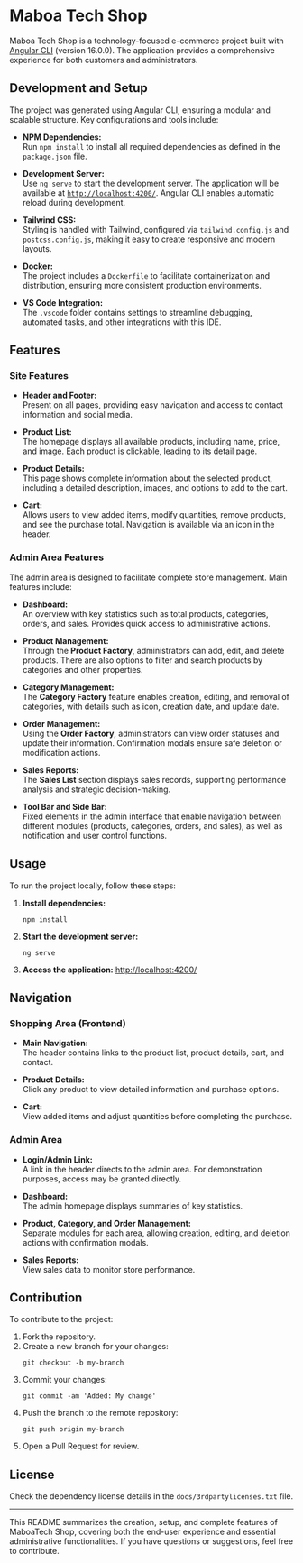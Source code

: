 # Maboa Tech Shop

Maboa Tech Shop is a technology-focused e-commerce project built with [Angular CLI](https://github.com/angular/angular-cli) (version 16.0.0). The application provides a comprehensive experience for both customers and administrators.

## Development and Setup

The project was generated using Angular CLI, ensuring a modular and scalable structure. Key configurations and tools include:

- **NPM Dependencies:**  
  Run `npm install` to install all required dependencies as defined in the `package.json` file.

- **Development Server:**  
  Use `ng serve` to start the development server. The application will be available at [`http://localhost:4200/`](http://localhost:4200/). Angular CLI enables automatic reload during development.

- **Tailwind CSS:**  
  Styling is handled with Tailwind, configured via `tailwind.config.js` and `postcss.config.js`, making it easy to create responsive and modern layouts.

- **Docker:**  
  The project includes a `Dockerfile` to facilitate containerization and distribution, ensuring more consistent production environments.

- **VS Code Integration:**  
  The `.vscode` folder contains settings to streamline debugging, automated tasks, and other integrations with this IDE.

## Features

### Site Features

- **Header and Footer:**  
  Present on all pages, providing easy navigation and access to contact information and social media.

- **Product List:**  
  The homepage displays all available products, including name, price, and image. Each product is clickable, leading to its detail page.

- **Product Details:**  
  This page shows complete information about the selected product, including a detailed description, images, and options to add to the cart.

- **Cart:**  
  Allows users to view added items, modify quantities, remove products, and see the purchase total. Navigation is available via an icon in the header.

### Admin Area Features

The admin area is designed to facilitate complete store management. Main features include:

- **Dashboard:**  
  An overview with key statistics such as total products, categories, orders, and sales. Provides quick access to administrative actions.

- **Product Management:**  
  Through the **Product Factory**, administrators can add, edit, and delete products. There are also options to filter and search products by categories and other properties.

- **Category Management:**  
  The **Category Factory** feature enables creation, editing, and removal of categories, with details such as icon, creation date, and update date.

- **Order Management:**  
  Using the **Order Factory**, administrators can view order statuses and update their information. Confirmation modals ensure safe deletion or modification actions.

- **Sales Reports:**  
  The **Sales List** section displays sales records, supporting performance analysis and strategic decision-making.

- **Tool Bar and Side Bar:**  
  Fixed elements in the admin interface that enable navigation between different modules (products, categories, orders, and sales), as well as notification and user control functions.

## Usage

To run the project locally, follow these steps:

1. **Install dependencies:**
   ```
   npm install
   ```
2. **Start the development server:**
   ```
   ng serve
   ```
3. **Access the application:**
   [http://localhost:4200/](http://localhost:4200/)

## Navigation

### Shopping Area (Frontend)

- **Main Navigation:**  
  The header contains links to the product list, product details, cart, and contact.

- **Product Details:**  
  Click any product to view detailed information and purchase options.

- **Cart:**  
  View added items and adjust quantities before completing the purchase.

### Admin Area

- **Login/Admin Link:**  
  A link in the header directs to the admin area. For demonstration purposes, access may be granted directly.

- **Dashboard:**  
  The admin homepage displays summaries of key statistics.

- **Product, Category, and Order Management:**  
  Separate modules for each area, allowing creation, editing, and deletion actions with confirmation modals.

- **Sales Reports:**  
  View sales data to monitor store performance.

## Contribution

To contribute to the project:

1. Fork the repository.
2. Create a new branch for your changes:
   ```
   git checkout -b my-branch
   ```
3. Commit your changes:
   ```
   git commit -am 'Added: My change'
   ```
4. Push the branch to the remote repository:
   ```
   git push origin my-branch
   ```
5. Open a Pull Request for review.

## License

Check the dependency license details in the `docs/3rdpartylicenses.txt` file.

---

This README summarizes the creation, setup, and complete features of MaboaTech Shop, covering both the end-user experience and essential administrative functionalities. If you have questions or suggestions, feel free to contribute.
